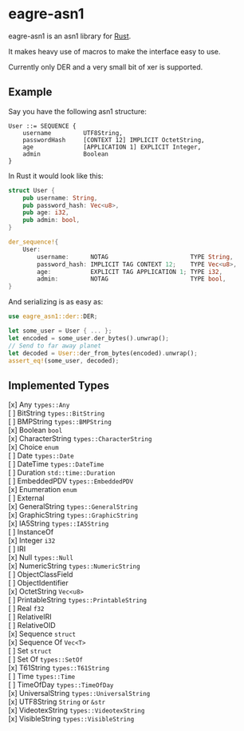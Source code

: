eagre-asn1
==========

eagre-asn1 is an asn1 library for [Rust](https://www.rust-lang.org/).

It makes heavy use of macros to make the interface easy to use.

Currently only DER and a very small bit of xer is supported.

## Example ##
Say you have the following asn1 structure:  
```
User ::= SEQUENCE {
	username         UTF8String,
	passwordHash     [CONTEXT 12] IMPLICIT OctetString,
	age              [APPLICATION 1] EXPLICIT Integer,
	admin            Boolean
}
```
In Rust it would look like this:  
```rust
struct User {
	pub username: String,
	pub password_hash: Vec<u8>,
	pub age: i32,
	pub admin: bool,
}

der_sequence!{
	User:
		username:      NOTAG                       TYPE String,
		password_hash: IMPLICIT TAG CONTEXT 12;    TYPE Vec<u8>,
		age:           EXPLICIT TAG APPLICATION 1; TYPE i32,
		admin:         NOTAG                       TYPE bool,
}
```
And serializing is as easy as:  
```rust
use eagre_asn1::der::DER;

let some_user = User { ... };
let encoded = some_user.der_bytes().unwrap();
// Send to far away planet
let decoded = User::der_from_bytes(encoded).unwrap();
assert_eq!(some_user, decoded);
```

## Implemented Types ##

[x] Any `types::Any`  
[ ] BitString `types::BitString`  
[ ] BMPString `types::BMPString`  
[x] Boolean `bool`  
[x] CharacterString `types::CharacterString`  
[x] Choice `enum`  
[ ] Date `types::Date`  
[ ] DateTime `types::DateTime`  
[ ] Duration `std::time::Duration`  
[ ] EmbeddedPDV `types::EmbeddedPDV`  
[x] Enumeration `enum`  
[ ] External  
[x] GeneralString `types::GeneralString`  
[x] GraphicString `types::GraphicString`  
[x] IA5String `types::IA5String`  
[ ] InstanceOf  
[x] Integer `i32`  
[ ] IRI  
[x] Null `types::Null`  
[x] NumericString `types::NumericString`  
[ ] ObjectClassField  
[ ] ObjectIdentifier  
[x] OctetString `Vec<u8>`  
[ ] PrintableString `types::PrintableString`  
[ ] Real `f32`  
[ ] RelativeIRI  
[ ] RelativeOID  
[x] Sequence `struct`  
[x] Sequence Of `Vec<T>`  
[ ] Set `struct`  
[ ] Set Of `types::SetOf`  
[x] T61String `types::T61String`  
[ ] Time `types::Time`  
[ ] TimeOfDay `types::TimeOfDay`  
[x] UniversalString `types::UniversalString`  
[x] UTF8String `String` or `&str`  
[x] VideotexString `types::VideotexString`  
[x] VisibleString `types::VisibleString`  
